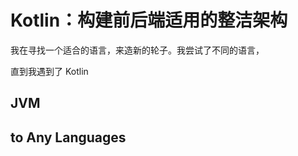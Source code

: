 # Kotlin：构建前后端适用的整洁架构


我在寻找一个适合的语言，来造新的轮子。我尝试了不同的语言，

直到我遇到了 Kotlin

## JVM

## to Any Languages



